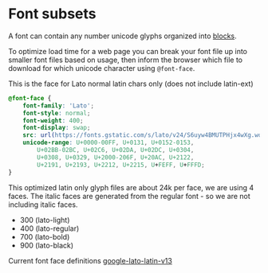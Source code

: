 # Font subsets

A font can contain any number unicode glyphs organized into [blocks](https://graphemica.com/blocks).

To optimize load time for a web page you can break your font file up into smaller font files based on usage, then inform the browser which file to download for which unicode character using `@font-face`.

This is the face for Lato normal latin chars only (does not include latin-ext)

```css
@font-face {
	font-family: 'Lato';
	font-style: normal;
	font-weight: 400;
	font-display: swap;
	src: url(https://fonts.gstatic.com/s/lato/v24/S6uyw4BMUTPHjx4wXg.woff2) format('woff2');
	unicode-range: U+0000-00FF, U+0131, U+0152-0153,
		U+02BB-02BC, U+02C6, U+02DA, U+02DC, U+0304,
		U+0308, U+0329, U+2000-206F, U+20AC, U+2122,
		U+2191, U+2193, U+2212, U+2215, U+FEFF, U+FFFD;
}
```

This optimized latin only glyph files are about 24k per face, we are using 4 faces. The italic faces are generated from the regular font - so we are not including italic faces.

* 300 (lato-light)
* 400 (lato-regular)
* 700 (lato-bold)
* 900 (lato-black)

Current font face definitions [google-lato-latin-v13](https://github.com/objectfoo/lato-font-test/blob/main/index.html#L10-L48)
